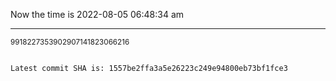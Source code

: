 Now the time is 2022-08-05 06:48:34 am

---

<small>9918227353902907141823066216</small>

```txt

Latest commit SHA is: 1557be2ffa3a5e26223c249e94800eb73bf1fce3
```
